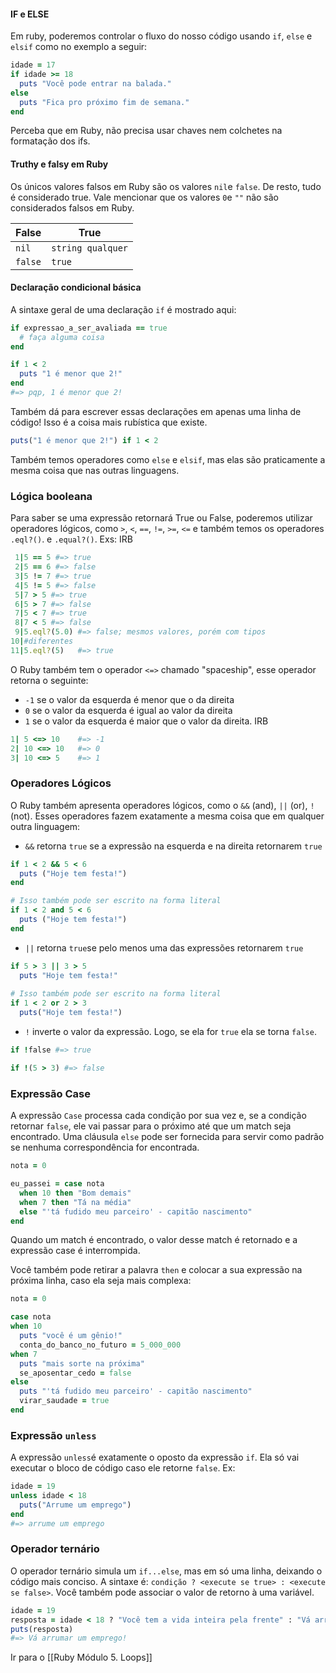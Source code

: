 #### IF e ELSE
Em ruby, poderemos controlar o fluxo do nosso código usando `if`, `else` e `elsif`  como no exemplo a seguir: 
``` ruby
idade = 17
if idade >= 18
  puts "Você pode entrar na balada."
else
  puts "Fica pro próximo fim de semana."
end

```
Perceba que em Ruby, não precisa usar chaves nem colchetes na formatação dos ifs.
#### Truthy e falsy em Ruby
Os únicos valores falsos em Ruby são os valores `nil`e `false`. De resto, tudo é considerado true. Vale mencionar que os valores `0`e `""` não são considerados falsos em Ruby.

| False   | True              |
| ------- | ----------------- |
| `nil`   | `string qualquer` |
| `false` | `true`            |
#### Declaração condicional básica
A sintaxe geral de uma declaração `if` é mostrado aqui:
``` ruby
if expressao_a_ser_avaliada == true
  # faça alguma coisa
end

if 1 < 2
  puts "1 é menor que 2!"
end
#=> pqp, 1 é menor que 2!
```

Também dá para escrever essas declarações em apenas uma linha de código! Isso é a coisa mais rubística que existe.
``` ruby
puts("1 é menor que 2!") if 1 < 2
```
Também temos operadores como `else` e `elsif`, mas elas são praticamente a mesma coisa que nas outras linguagens.
### Lógica booleana
Para saber se uma expressão retornará True ou False, poderemos utilizar operadores lógicos, como `>`, `<`, `==`, `!=`, `>=`, `<=` e também temos os operadores `.eql?()`. e `.equal?()`.
Exs:
IRB
``` ruby
 1|5 == 5 #=> true
 2|5 == 6 #=> false
 3|5 != 7 #=> true
 4|5 != 5 #=> false
 5|7 > 5 #=> true
 6|5 > 7 #=> false
 7|5 < 7 #=> true
 8|7 < 5 #=> false
 9|5.eql?(5.0) #=> false; mesmos valores, porém com tipos 
10|#diferentes 
11|5.eql?(5)   #=> true
```

O Ruby também tem o operador `<=>` chamado "spaceship", esse operador retorna o seguinte: 
- `-1` se o valor da esquerda é menor que o da direita
- `0` se o valor da esquerda é igual ao valor da direita
- `1` se o valor da esquerda é maior que o valor da direita.
IRB
``` ruby
1| 5 <=> 10    #=> -1
2| 10 <=> 10   #=> 0
3| 10 <=> 5    #=> 1
```

### Operadores Lógicos
O Ruby também apresenta operadores lógicos, como o `&&`  (and), `||` (or), `!` (not).
Esses operadores fazem exatamente a mesma coisa que em qualquer outra linguagem: 
- `&&` retorna `true` se a expressão na esquerda e na direita retornarem `true`
``` ruby
if 1 < 2 && 5 < 6
  puts ("Hoje tem festa!")
end

# Isso também pode ser escrito na forma literal
if 1 < 2 and 5 < 6
  puts ("Hoje tem festa!")
end
```
- `||` retorna `true`se pelo menos uma das expressões retornarem `true`
``` ruby
if 5 > 3 || 3 > 5 
  puts "Hoje tem festa!"
  
# Isso também pode ser escrito na forma literal
if 1 < 2 or 2 > 3
  puts("Hoje tem festa!")

```
- `!` inverte o valor da expressão. Logo, se ela for `true` ela se torna `false`. 
``` ruby
if !false #=> true

if !(5 > 3) #=> false
```

### Expressão Case
A expressão `Case` processa cada condição por sua vez e, se a condição retornar `false`, ele vai passar para o próximo até que um match seja encontrado. Uma cláusula `else` pode ser fornecida para servir como padrão se nenhuma correspondência for encontrada.
``` ruby
nota = 0

eu_passei = case nota
  when 10 then "Bom demais"
  when 7 then "Tá na média"
  else "'tá fudido meu parceiro' - capitão nascimento"
end 
```
Quando um match é encontrado, o valor desse match é retornado e a expressão case é interrompida.

Você também pode retirar a palavra `then` e colocar a sua expressão na próxima linha, caso ela seja mais complexa:
``` ruby
nota = 0

case nota
when 10
  puts "você é um gênio!"
  conta_do_banco_no_futuro = 5_000_000
when 7
  puts "mais sorte na próxima"
  se_aposentar_cedo = false
else
  puts "'tá fudido meu parceiro' - capitão nascimento"
  virar_saudade = true
end
```

### Expressão `unless`
A expressão `unless`é exatamente o oposto da expressão `if`.
Ela só vai executar o bloco de código caso ele retorne `false`.
Ex:
``` ruby
idade = 19
unless idade < 18
  puts("Arrume um emprego")
end
#=> arrume um emprego
```

### Operador ternário
O operador ternário simula um `if...else`, mas em só uma linha, deixando o código mais conciso. 
A sintaxe é: `condição ? <execute se true> : <execute se false>`. Você também pode associar o valor de retorno à uma variável.
``` ruby
idade = 19
resposta = idade < 18 ? "Você tem a vida inteira pela frente" : "Vá arrumar um emprego!"
puts(resposta)
#=> Vá arrumar um emprego!
```

Ir para o [[Ruby Módulo 5. Loops]]